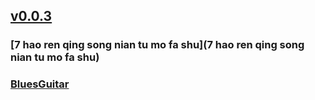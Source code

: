 ## [v0.0.3](https://github.com/littleflute/ebooks1/edit/master/README.md)
### [7 hao ren qing song nian tu mo fa shu](7 hao ren qing song nian tu mo fa shu)
### [BluesGuitar](BluesGuitar)
